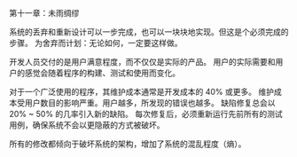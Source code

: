 第十一章：未雨绸缪

系统的丢弃和重新设计可以一步完成，也可以一块块地实现。但这是个必须完成的步骤。
为舍弃而计划：无论如何，一定要这样做。

开发人员交付的是用户满意程度，而不仅仅是实际的产品。
用户的实际需要和用户的感觉会随着程序的构建、测试和使用而变化。

对于一个广泛使用的程序，其维护成本通常是开发成本的 40% 或更多。
维护成本受用户数目的影响严重。用户越多，所发现的错误也越多。
缺陷修复总会以 20% ~ 50% 的几率引入新的缺陷。
每次修复后，必须重新运行先前所有的测试用例，确保系统不会以更隐蔽的方式被破坏。

所有的修改都倾向于破坏系统的架构，增加了系统的混乱程度（熵）。
